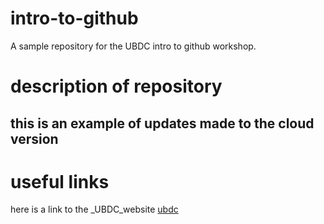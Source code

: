 # intro-to-github
A sample repository for the UBDC intro to github workshop.

# description of repository

## this is an example of updates made to the cloud version

# useful links
here is a link to the _UBDC_website [ubdc](https://ubdc.ac.uk)
